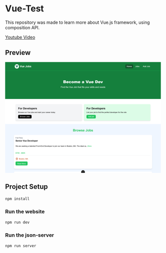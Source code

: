 # Vue-Test

This repository was made to learn more about Vue.js framework, using composition API.

[Youtube Video](https://www.youtube.com/watch?v=VeNfHj6MhgA)

## Preview

![Home Page](/assets/Home-Page.png)

## Project Setup

```sh
npm install
```

### Run the website

```sh
npm run dev
```

### Run the json-server

```sh
npm run server
```
